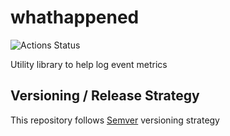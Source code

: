 # whathappened

![Actions Status](https://github.com/eelabs/whathappened/workflows/whathappened%3A%3ABuild/badge.svg)

Utility library to help log event metrics

## Versioning / Release Strategy
This repository follows [Semver](https://www.semver.org) versioning strategy
